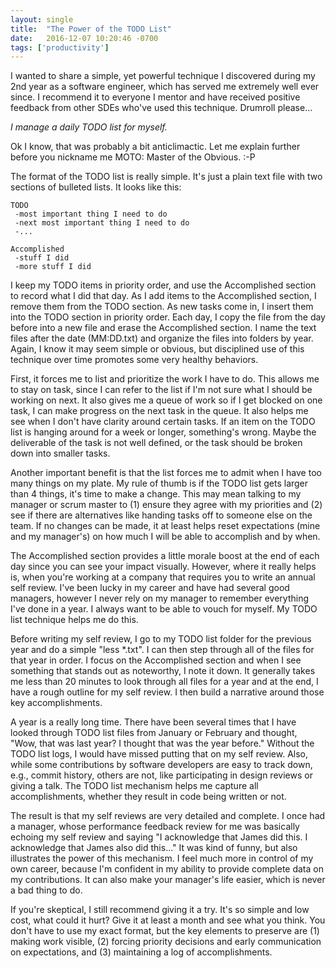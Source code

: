 ```yaml
---
layout: single
title:  "The Power of the TODO List"
date:   2016-12-07 10:20:46 -0700
tags: ['productivity']
---
```


I wanted to share a simple, yet powerful technique I discovered during my 2nd year as a software engineer, which has served me
extremely well ever since. I recommend it to everyone I mentor and have received positive feedback from other SDEs who've used
this technique. Drumroll please...

*I manage a daily TODO list for myself.*

Ok I know, that was probably a bit anticlimactic. Let me explain further before you nickname me MOTO: Master of the Obvious. :-P

The format of the TODO list is really simple. It's just a plain text file with two sections of bulleted lists. It looks like this:

```
TODO
 -most important thing I need to do
 -next most important thing I need to do
 -...

Accomplished
 -stuff I did
 -more stuff I did
```

I keep my TODO items in priority order, and use the Accomplished section to record what I did that day. As I add items to the Accomplished
section, I remove them from the TODO section. As new tasks come in, I insert them into the TODO section in priority order. Each day, I copy
the file from the day before into a new file and erase the Accomplished section. I name the text files after the date (MM:DD.txt) and organize
the files into folders by year. Again, I know it may seem simple or obvious, but disciplined use of this technique over time promotes some
very healthy behaviors.

First, it forces me to list and prioritize the work I have to do. This allows me to stay on task, since I can refer to the list if I'm not sure
what I should be working on next. It also gives me a queue of work so if I get blocked on one task, I can make progress on the next task in the
queue. It also helps me see when I don't have clarity around certain tasks. If an item on the TODO list is hanging around for a week or longer,
something's wrong. Maybe the deliverable of the task is not well defined, or the task should be broken down into smaller tasks.

Another important benefit is that the list forces me to admit when I have too many things on my plate. My rule of thumb is if the TODO list gets
larger than 4 things, it's time to make a change. This may mean talking to my manager or scrum master to (1) ensure they agree with my priorities
and (2) see if there are alternatives like handing tasks off to someone else on the team. If no changes can be made, it at least helps reset
expectations (mine and my manager's) on how much I will be able to accomplish and by when.

The Accomplished section provides a little morale boost at the end of each day since you can see your impact visually. However, where it really helps
is, when you're working at a company that requires you to write an annual self review. I've been lucky in my career and have had several good managers,
however I never rely on my manager to remember everything I've done in a year. I always want to be able to vouch for myself. My TODO list technique
helps me do this.

Before writing my self review, I go to my TODO list folder for the previous year and do a simple "less *.txt". I can then step through all of the files
for that year in order. I focus on the Accomplished section and when I see something that stands out as noteworthy, I note it down. It generally takes
me less than 20 minutes to look through all files for a year and at the end, I have a rough outline for my self review. I then build a narrative around
those key accomplishments.

A year is a really long time. There have been several times that I have looked through TODO list files from January or February and thought, "Wow, that
was last year? I thought that was the year before." Without the TODO list logs, I would have missed putting that on my self review. Also, while some
contributions by software developers are easy to track down, e.g., commit history, others are not, like participating in design reviews or giving a
talk. The TODO list mechanism helps me capture all accomplishments, whether they result in code being written or not.

The result is that my self reviews are very detailed and complete. I once had a manager, whose performance feedback review for me was basically
echoing my self review and saying "I acknowledge that James did this. I acknowledge that James also did this..." It was kind of funny, but also illustrates
the power of this mechanism. I feel much more in control of my own career, because I'm confident in my ability to provide complete data on my contributions.
It can also make your manager's life easier, which is never a bad thing to do.

If you're skeptical, I still recommend giving it a try. It's so simple and low cost, what could it hurt? Give it at least a month and see what you think.
You don't have to use my exact format, but the key elements to preserve are (1) making work visible, (2) forcing priority decisions and early communication
on expectations, and (3) maintaining a log of accomplishments.
